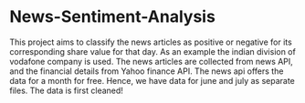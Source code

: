 # News-Sentiment-Analysis
This project aims to classify the news articles as positive or negative for its corresponding share value for that day. As an example the indian division of 
vodafone company is used.
The news articles are collected from news API, and the financial details from Yahoo finance API. 
The news api offers the data for a month for free. Hence, we have data for june and july as separate files. The data is first cleaned!
